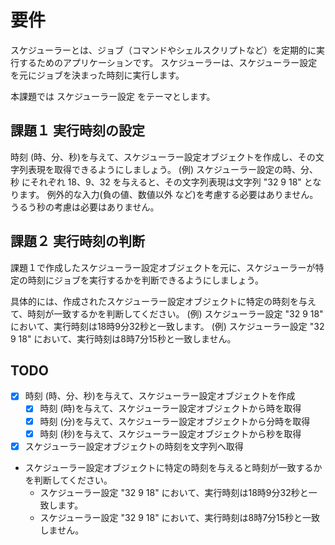 # 要件

スケジューラーとは、ジョブ（コマンドやシェルスクリプトなど）を定期的に実行するためのアプリケーションです。
スケジューラーは、スケジューラー設定を元にジョブを決まった時刻に実行します。

本課題では スケジューラー設定 をテーマとします。

## 課題１ 実行時刻の設定

時刻 (時、分、秒)を与えて、スケジューラー設定オブジェクトを作成し、その文字列表現を取得できるようにしましょう。
    (例) スケジューラー設定の時、分、秒 にそれぞれ 18、9、32 を与えると、その文字列表現は文字列 "32 9 18" となります。
    例外的な入力(負の値、数値以外 など)を考慮する必要はありません。
    うるう秒の考慮は必要はありません。
    
## 課題２ 実行時刻の判断

課題１で作成したスケジューラー設定オブジェクトを元に、スケジューラーが特定の時刻にジョブを実行するかを判断できるようにしましょう。

具体的には、作成されたスケジューラー設定オブジェクトに特定の時刻を与えて、時刻が一致するかを判断してください。
    (例) スケジューラー設定 "32 9 18" において、実行時刻は18時9分32秒と一致します。
    (例) スケジューラー設定 "32 9 18" において、実行時刻は8時7分15秒と一致しません。

## TODO
* [x] 時刻 (時、分、秒)を与えて、スケジューラー設定オブジェクトを作成
  * [x] 時刻 (時)を与えて、スケジューラー設定オブジェクトから時を取得
  * [x] 時刻 (分)を与えて、スケジューラー設定オブジェクトから分時を取得
  * [x] 時刻 (秒)を与えて、スケジューラー設定オブジェクトから秒を取得
* [x] スケジューラー設定オブジェクトの時刻を文字列へ取得

* スケジューラー設定オブジェクトに特定の時刻を与えると時刻が一致するかを判断してください。
  * スケジューラー設定 "32 9 18" において、実行時刻は18時9分32秒と一致します。
  * スケジューラー設定 "32 9 18" において、実行時刻は8時7分15秒と一致しません。
